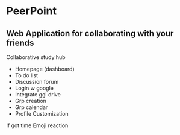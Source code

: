 # PeerPoint
## Web Application for collaborating with your friends

Collaborative study hub
- Homepage (dashboard)
- To do list
- Discussion forum
- Login w google
- Integrate ggl drive
- Grp creation
- Grp calendar
- Profile Customization

If got time
Emoji reaction
